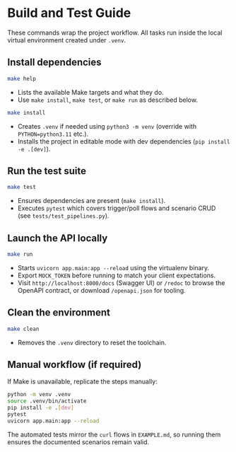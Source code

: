 # Build and Test Guide

These commands wrap the project workflow. All tasks run inside the local virtual environment created under `.venv`.

## Install dependencies

```sh
make help
```

- Lists the available Make targets and what they do.
- Use `make install`, `make test`, or `make run` as described below.

```sh
make install
```

- Creates `.venv` if needed using `python3 -m venv` (override with `PYTHON=python3.11` etc.).
- Installs the project in editable mode with dev dependencies (`pip install -e .[dev]`).

## Run the test suite

```sh
make test
```

- Ensures dependencies are present (`make install`).
- Executes `pytest` which covers trigger/poll flows and scenario CRUD (see `tests/test_pipelines.py`).

## Launch the API locally

```sh
make run
```

- Starts `uvicorn app.main:app --reload` using the virtualenv binary.
- Export `MOCK_TOKEN` before running to match your client expectations.
- Visit `http://localhost:8000/docs` (Swagger UI) or `/redoc` to browse the OpenAPI contract, or download `/openapi.json` for tooling.

## Clean the environment

```sh
make clean
```

- Removes the `.venv` directory to reset the toolchain.

## Manual workflow (if required)

If Make is unavailable, replicate the steps manually:

```sh
python -m venv .venv
source .venv/bin/activate
pip install -e .[dev]
pytest
uvicorn app.main:app --reload
```

The automated tests mirror the `curl` flows in `EXAMPLE.md`, so running them ensures the documented scenarios remain valid.
